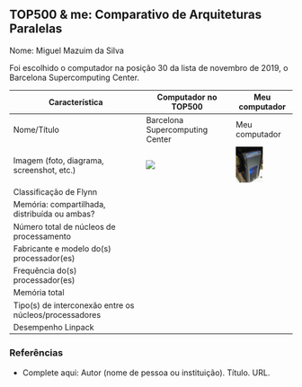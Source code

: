 TOP500 & me: Comparativo de Arquiteturas Paralelas
--------------------------------------------------

Nome: Miguel Mazuim da Silva

Foi escolhido o computador na posição 30 da lista de novembro de 2019, o Barcelona Supercomputing Center.

| Característica                                            | Computador no TOP500  | Meu computador  |
| --------------------------------------------------------- | --------------------- | --------------- |
| Nome/Título                                               | Barcelona Supercomputing Center| Meu computador  |
| Imagem (foto, diagrama, screenshot, etc.)                 | <img src="https://media.glassdoor.com/l/54/b8/84/11/supercomputer-marenostrum-iv.jpg"> |<img src="meucomputador.jpg" width="48">|
| Classificação de Flynn                                    |                       |                 |
| Memória: compartilhada, distribuída ou ambas?             |                       |                 |
| Número total de núcleos de processamento                  |                       |                 |
| Fabricante e modelo do(s) processador(es)                 |                       |                 |
| Frequência do(s) processador(es)                          |                       |                 |
| Memória total                                             |                       |                 |
| Tipo(s) de interconexão entre os núcleos/processadores    |                       |                 |
| Desempenho Linpack                                        |                       |                 |

### Referências
- Complete aqui: Autor (nome de pessoa ou instituição). Título. URL.
